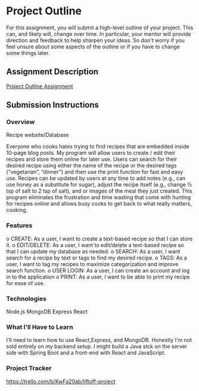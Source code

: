 # Project Outline
For this assignment, you will submit a high-level outline of your project. This can, and likely will, change over time. In particular, your mentor will provide direction and feedback to help sharpen your ideas. So don't worry if you feel unsure about some aspects of the outline or if you have to change some things later.

## Assignment Description
[Project Outline Assignment](https://education.launchcode.org/liftoff/modules/assignments/project-outline)

## Submission Instructions

### Overview
Recipe website/Database

Everyone who cooks hates trying to find recipes that are embedded inside 10-page blog posts. My program will allow users to create / edit their recipes and store them online for later use. Users can search for their desired recipe using either the name of the recipe or the desired tags (“vegetarian”, “dinner”) and then use the print function for fast and easy use. Recipes can be updated by users at any time to add notes (e.g., can use honey as a substitute for sugar), adjust the recipe itself (e.g., change ½ tsp of salt to 2 tsp of salt), and or images of the meal they just created. This program eliminates the frustration and time wasting that come with hunting for recipes online and allows busy cooks to get back to what really matters, cooking.
### Features
o	CREATE: As a user, I want to create a text-based recipe so that I can store it.
o	EDIT/DELETE: As a user, I want to edit/delete a text-based recipe so that I can update my database as needed.
o	SEARCH: As a user, I want search for a recipe by text or tags to find my desired recipe.
o	TAGS: As a user, I want to tag my recipes to maximize categorization and improve search function.
o	USER LOGIN: As a user, I can create an account and log in to the application
o	PRINT: As a user, I want to be able to print my recipe for ease of use.
### Technologies
Node.js
MongoDB
Express
React
### What I'll Have to Learn
I'll need to learn how to use React,Express, and MongoDB. Honestly I'm not sold entirely on my backend setup. I might build a Java stck on the server side with Spring Boot and a front-end with React and JavaScript.
### Project Tracker
https://trello.com/b/KwFa20ab/liftoff-project
